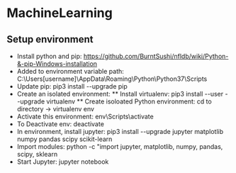 # MachineLearning
## Setup environment
* Install python and pip: https://github.com/BurntSushi/nfldb/wiki/Python-&-pip-Windows-installation
* Added to environment variable path: C:\Users\[username]\AppData\Roaming\Python\Python37\Scripts
* Update pip: pip3 install --upgrade pip
* Create an isolated environment: 
  ** Install virtualenv: pip3 install --user --upgrade virtualenv
  ** Create isoloated Python environment: cd to directory -> virtualenv env
* Activate this environment: env\Scripts\activate
* To Deactivate env: deactivate 
* In environment, install jupyter: pip3 install --upgrade jupyter matplotlib numpy pandas scipy scikit-learn
* Import modules: python -c "import jupyter, matplotlib, numpy, pandas, scipy, sklearn
* Start Jupyter: jupyter notebook